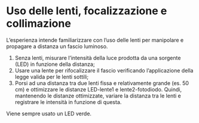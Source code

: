 # Uso delle lenti, focalizzazione e collimazione
L’esperienza intende familiarizzare con l’uso delle lenti per manipolare e propagare a distanza un fascio luminoso.

1. Senza lenti, misurare l’intensità della luce prodotta da una sorgente (LED) in funzione della distanza;
2. Usare una lente per rifocalizzare il fascio verificando l’applicazione della legge valida per le lenti sottili;
3. Porsi ad una distanza tra due lenti fissa e relativamente grande (es. 50 cm) e ottimizzare le distanze LED-lente1 e lente2-fotodiodo. Quindi, mantenendo le distanze ottimizzate, variare la distanza tra le lenti e registrare le intensità in funzione di questa.

Viene sempre usato un LED verde.
